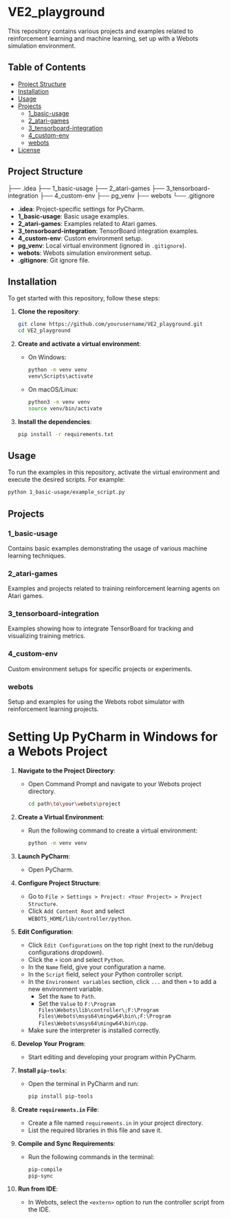 # VE2_playground

This repository contains various projects and examples related to reinforcement learning and machine learning, set up with a Webots simulation environment.

## Table of Contents

- [Project Structure](#project-structure)
- [Installation](#installation)
- [Usage](#usage)
- [Projects](#projects)
  - [1_basic-usage](#1_basic-usage)
  - [2_atari-games](#2_atari-games)
  - [3_tensorboard-integration](#3_tensorboard-integration)
  - [4_custom-env](#4_custom-env)
  - [webots](#webots)
- [License](#license)

## Project Structure

├── .idea
├── 1_basic-usage
├── 2_atari-games
├── 3_tensorboard-integration
├── 4_custom-env
├── pg_venv
├── webots
└── .gitignore

- **.idea**: Project-specific settings for PyCharm.
- **1_basic-usage**: Basic usage examples.
- **2_atari-games**: Examples related to Atari games.
- **3_tensorboard-integration**: TensorBoard integration examples.
- **4_custom-env**: Custom environment setup.
- **pg_venv**: Local virtual environment (ignored in `.gitignore`).
- **webots**: Webots simulation environment setup.
- **.gitignore**: Git ignore file.

## Installation

To get started with this repository, follow these steps:

1. **Clone the repository**:

   ```sh
   git clone https://github.com/yourusername/VE2_playground.git
   cd VE2_playground
   ```

2. **Create and activate a virtual environment**:

   - On Windows:
     ```sh
     python -m venv venv
     venv\Scripts\activate
     ```
   - On macOS/Linux:
     ```sh
     python3 -m venv venv
     source venv/bin/activate
     ```

3. **Install the dependencies**:
   ```sh
   pip install -r requirements.txt
   ```

## Usage

To run the examples in this repository, activate the virtual environment and execute the desired scripts. For example:

```sh
python 1_basic-usage/example_script.py
```

## Projects

### 1_basic-usage

Contains basic examples demonstrating the usage of various machine learning techniques.

### 2_atari-games

Examples and projects related to training reinforcement learning agents on Atari games.

### 3_tensorboard-integration

Examples showing how to integrate TensorBoard for tracking and visualizing training metrics.

### 4_custom-env

Custom environment setups for specific projects or experiments.

### webots

Setup and examples for using the Webots robot simulator with reinforcement learning projects.

# Setting Up PyCharm in Windows for a Webots Project

1. **Navigate to the Project Directory**:

   - Open Command Prompt and navigate to your Webots project directory.
     ```sh
     cd path\to\your\webots\project
     ```

2. **Create a Virtual Environment**:

   - Run the following command to create a virtual environment:
     ```sh
     python -m venv venv
     ```

3. **Launch PyCharm**:

   - Open PyCharm.

4. **Configure Project Structure**:

   - Go to `File > Settings > Project: <Your Project> > Project Structure`.
   - Click `Add Content Root` and select `WEBOTS_HOME/lib/controller/python`.

5. **Edit Configuration**:

   - Click `Edit Configurations` on the top right (next to the run/debug configurations dropdown).
   - Click the `+` icon and select `Python`.
   - In the `Name` field, give your configuration a name.
   - In the `Script` field, select your Python controller script.
   - In the `Environment variables` section, click `...` and then `+` to add a new environment variable.
     - Set the `Name` to `Path`.
     - Set the `Value` to `F:\Program Files\Webots\lib\controller\;F:\Program Files\Webots\msys64\mingw64\bin\;F:\Program Files\Webots\msys64\mingw64\bin\cpp`.
   - Make sure the interpreter is installed correctly.

6. **Develop Your Program**:

   - Start editing and developing your program within PyCharm.

7. **Install `pip-tools`**:

   - Open the terminal in PyCharm and run:
     ```sh
     pip install pip-tools
     ```

8. **Create `requirements.in` File**:

   - Create a file named `requirements.in` in your project directory.
   - List the required libraries in this file and save it.

9. **Compile and Sync Requirements**:

   - Run the following commands in the terminal:
     ```sh
     pip-compile
     pip-sync
     ```

10. **Run from IDE**:
    - In Webots, select the `<extern>` option to run the controller script from the IDE.
